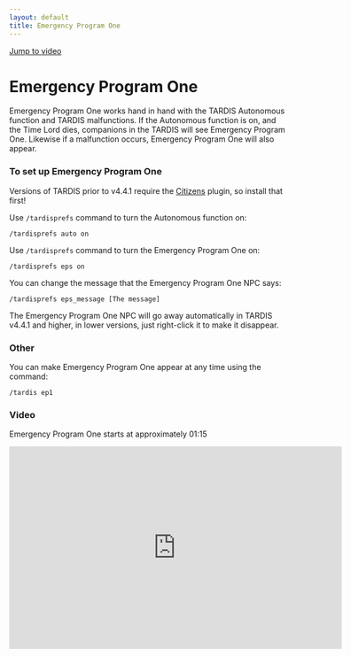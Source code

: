 ```yaml
---
layout: default
title: Emergency Program One
---
```


[Jump to video](#video)

# Emergency Program One

Emergency Program One works hand in hand with the TARDIS Autonomous function and TARDIS malfunctions. If the Autonomous
function is on, and the Time Lord dies, companions in the TARDIS will see Emergency Program One. Likewise if a
malfunction occurs, Emergency Program One will also appear.

### To set up Emergency Program One

Versions of TARDIS prior to v4.4.1 require the [Citizens](http://dev.bukkit.org/bukkit-plugins/citizens/) plugin, so
install that first!

Use `/tardisprefs` command to turn the Autonomous function on:

    /tardisprefs auto on

Use `/tardisprefs` command to turn the Emergency Program One on:

    /tardisprefs eps on

You can change the message that the Emergency Program One NPC says:

    /tardisprefs eps_message [The message]

The Emergency Program One NPC will go away automatically in TARDIS v4.4.1 and higher, in lower versions, just
right-click it to make it disappear.

### Other

You can make Emergency Program One appear at any time using the command:

    /tardis ep1

### Video

Emergency Program One starts at approximately 01:15

<iframe src="https://player.vimeo.com/video/66056277#t=1m15s" width="600" height="366" frameborder="0" webkitallowfullscreen mozallowfullscreen allowfullscreen></iframe>
